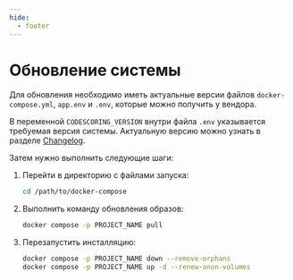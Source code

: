 ```yaml
---
hide:
  - footer
---
```

# Обновление системы

Для обновления необходимо иметь актуальные версии файлов `docker-compose.yml`, `app.env` и `.env`, которые можно получить у вендора.

В переменной `CODESCORING_VERSION` внутри файла `.env` указывается требуемая версия системы. Актуальную версию можно узнать в разделе [Changelog](/changelog/on-premise-changelog).

Затем нужно выполнить следующие шаги:

1. Перейти в директорию с файлами запуска:

    ```bash linenums="1"
    cd /path/to/docker-compose
    ```

2. Выполнить команду обновления образов:


    ```bash linenums="2"
    docker compose -p PROJECT_NAME pull
    ```

3. Перезапустить инсталляцию:

    ```bash linenums="3"
    docker compose -p PROJECT_NAME down --remove-orphans
    docker compose -p PROJECT_NAME up -d --renew-anon-volumes
    ```